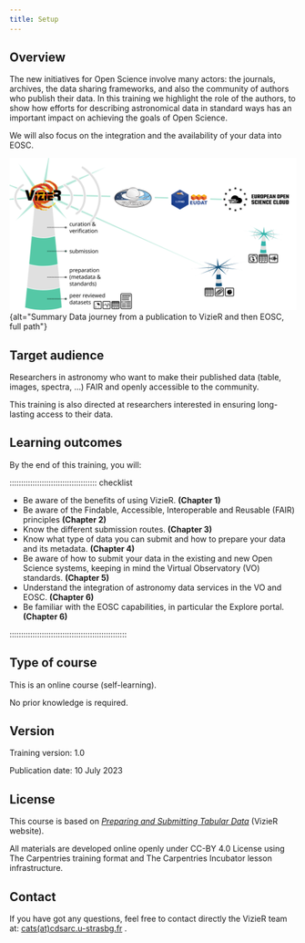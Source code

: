 ```yaml
---
title: Setup
---
```



## Overview

The new initiatives for Open Science involve many actors: the journals, archives, the data sharing frameworks, and also the community of authors who publish their data. In this training we highlight the role of the authors, to show how efforts for describing astronomical data in standard ways has an important impact on achieving the goals of Open Science.  

We will also focus on the integration and the availability of your data into EOSC.


![Full data journey from a publication to EOSC](https://raw.githubusercontent.com/cds-astro/a-FAIR-journey-for-astronomical-data/main/episodes/images/lighthouse/full.svg){alt="Summary Data journey from a publication to VizieR and then EOSC, full path"}




## Target audience

<!-- Astronomers who want to publish their data (table, images, spectra, …), and make them available to the community, following the FAIR principles. -->

Researchers in astronomy who want to make their published data (table, images, spectra, …) FAIR and openly accessible to the community. 

This training is also directed at researchers interested in ensuring long-lasting access to their data. 


## Learning outcomes

By the end of this training, you will:

:::::::::::::::::::::::::::::::::::::: checklist

- Be aware of the benefits of using VizieR. **(Chapter 1)**
- Be aware of the Findable, Accessible, Interoperable and Reusable (FAIR) principles **(Chapter 2)**
- Know the different submission routes. **(Chapter 3)**
- Know what type of data you can submit and how to prepare your data and its metadata. **(Chapter 4)**
- Be aware of how to submit your data in the existing and new Open Science systems, keeping in mind the Virtual Observatory (VO) standards. **(Chapter 5)**
- Understand the integration of astronomy data services in the VO and EOSC. **(Chapter 6)**
- Be familiar with the EOSC capabilities, in particular the Explore portal. **(Chapter 6)**

:::::::::::::::::::::::::::::::::::::::::::::::::::


## Type of course

This is an online course (self-learning).

No prior knowledge is required.


## Version

Training version: 1.0

Publication date: 10 July 2023
 
<!-- Last modified: xx -->


## License

This course is based on [*Preparing and Submitting Tabular Data*][vizier-publi-data-home] (VizieR website).


All materials are developed online openly under CC-BY 4.0 License using The Carpentries training format and The Carpentries Incubator lesson infrastructure.


## Contact

If you have got any questions, feel free to contact directly the VizieR team at: [cats(at)cdsarc.u-strasbg.fr](mailto:cats@cdsarc.u-strasbg.fr) .



<!--  ----------------------------------------- -->
<!--            Link references                 -->
<!--  ----------------------------------------- -->
[vizier-publi-data-home]: https://vizier.cds.unistra.fr/vizier/submit.htx


